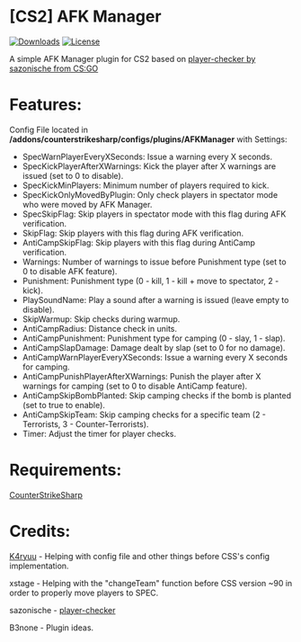 # [CS2] AFK Manager
[![Downloads](https://img.shields.io/github/downloads/NiGHT757/AFKManager/total.svg)](https://github.com/NiGHT757/AFKManager/releases)
[![License](https://img.shields.io/github/license/NiGHT757/AFKManager.svg)](https://github.com/NiGHT757/AFKManager/blob/main/LICENSE)

A simple AFK Manager plugin for CS2 based on [player-checker by sazonische from CS:GO](https://github.com/sazonische/player-checker/blob/master/addons/sourcemod/scripting/player_checker.sp)

# Features:
Config File located in **/addons/counterstrikesharp/configs/plugins/AFKManager** with Settings:
  - SpecWarnPlayerEveryXSeconds: Issue a warning every X seconds.
  - SpecKickPlayerAfterXWarnings: Kick the player after X warnings are issued (set to 0 to disable).
  - SpecKickMinPlayers: Minimum number of players required to kick.
  - SpecKickOnlyMovedByPlugin: Only check players in spectator mode who were moved by AFK Manager.
  - SpecSkipFlag: Skip players in spectator mode with this flag during AFK verification.
  - SkipFlag: Skip players with this flag during AFK verification.
  - AntiCampSkipFlag: Skip players with this flag during AntiCamp verification.
  - Warnings: Number of warnings to issue before Punishment type (set to 0 to disable AFK feature).
  - Punishment: Punishment type (0 - kill, 1 - kill + move to spectator, 2 - kick).
  - PlaySoundName: Play a sound after a warning is issued (leave empty to disable).
  - SkipWarmup: Skip checks during warmup.
  - AntiCampRadius: Distance check in units.
  - AntiCampPunishment: Punishment type for camping (0 - slay, 1 - slap).
  - AntiCampSlapDamage: Damage dealt by slap (set to 0 for no damage).
  - AntiCampWarnPlayerEveryXSeconds: Issue a warning every X seconds for camping.
  - AntiCampPunishPlayerAfterXWarnings: Punish the player after X warnings for camping (set to 0 to disable AntiCamp feature).
  - AntiCampSkipBombPlanted: Skip camping checks if the bomb is planted (set to true to enable).
  - AntiCampSkipTeam: Skip camping checks for a specific team (2 - Terrorists, 3 - Counter-Terrorists).
  - Timer: Adjust the timer for player checks.

# Requirements:
[CounterStrikeSharp](https://github.com/roflmuffin/CounterStrikeSharp)

# Credits:
[K4ryuu](https://github.com/K4ryuu) - Helping with config file and other things before CSS's config implementation.

xstage - Helping with the "changeTeam" function before CSS version ~90 in order to properly move players to SPEC.

sazonische - [player-checker](https://github.com/sazonische/player-checker/blob/master/addons/sourcemod/scripting/player_checker.sp)

B3none - Plugin ideas.
